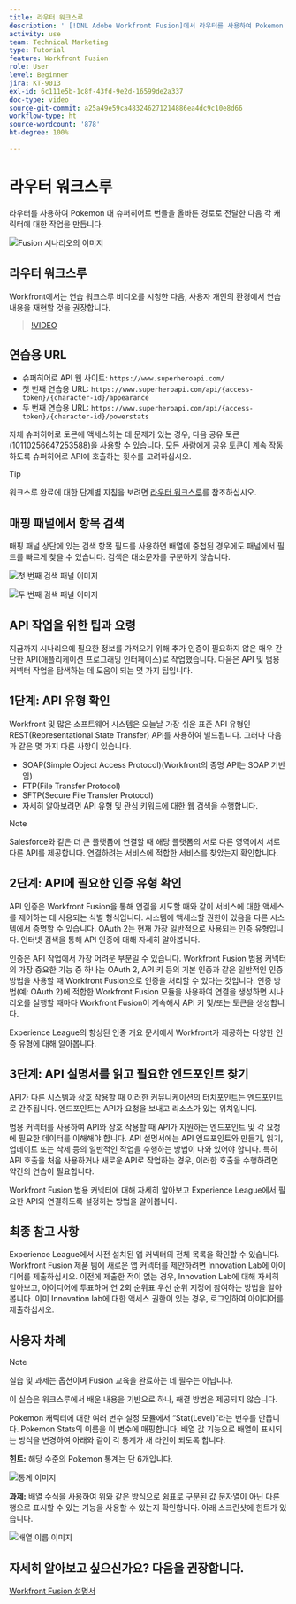 ```yaml
---
title: 라우터 워크스루
description: ' [!DNL Adobe Workfront Fusion]에서 라우터를 사용하여 Pokemon 대 슈퍼히어로 번들을 올바른 경로로 전달하는 방법을 알아봅니다.'
activity: use
team: Technical Marketing
type: Tutorial
feature: Workfront Fusion
role: User
level: Beginner
jira: KT-9013
exl-id: 6c111e5b-1c8f-43fd-9e2d-16599de2a337
doc-type: video
source-git-commit: a25a49e59ca483246271214886ea4dc9c10e8d66
workflow-type: ht
source-wordcount: '878'
ht-degree: 100%

---
```


# 라우터 워크스루

라우터를 사용하여 Pokemon 대 슈퍼히어로 번들을 올바른 경로로 전달한 다음 각 캐릭터에 대한 작업을 만듭니다.

![Fusion 시나리오의 이미지](assets/universal-connectors-and-routing-2.png)

## 라우터 워크스루

Workfront에서는 연습 워크스루 비디오를 시청한 다음, 사용자 개인의 환경에서 연습 내용을 재현할 것을 권장합니다.

>[!VIDEO](https://video.tv.adobe.com/v/335272/?quality=12&learn=on)

## 연습용 URL

* 슈퍼히어로 API 웹 사이트: `https://www.superheroapi.com/`
* 첫 번째 연습용 URL: `https://www.superheroapi.com/api/{access-token}/{character-id}/appearance`
* 두 번째 연습용 URL: `https://www.superheroapi.com/api/{access-token}/{character-id}/powerstats`

자체 슈퍼히어로 토큰에 액세스하는 데 문제가 있는 경우, 다음 공유 토큰(10110256647253588)을 사용할 수 있습니다. 모든 사람에게 공유 토큰이 계속 작동하도록 슈퍼히어로 API에 호출하는 횟수를 고려하십시오.

>[!TIP]
>
>워크스루 완료에 대한 단계별 지침을 보려면 [라우터 워크스루](https://experienceleague.adobe.com/docs/workfront-learn/tutorials-workfront/fusion/exercises/routers.html?lang=ko-KR)를 참조하십시오.


## 매핑 패널에서 항목 검색

매핑 패널 상단에 있는 검색 항목 필드를 사용하면 배열에 중첩된 경우에도 패널에서 필드를 빠르게 찾을 수 있습니다. 검색은 대소문자를 구분하지 않습니다.

![첫 번째 검색 패널 이미지](assets/universal-connectors-and-routing-3.png)

![두 번째 검색 패널 이미지](assets/universal-connectors-and-routing-4.png)

## API 작업을 위한 팁과 요령

지금까지 시나리오에 필요한 정보를 가져오기 위해 추가 인증이 필요하지 않은 매우 간단한 API(애플리케이션 프로그래밍 인터페이스)로 작업했습니다. 다음은 API 및 범용 커넥터 작업을 탐색하는 데 도움이 되는 몇 가지 팁입니다.

## 1단계: API 유형 확인

Workfront 및 많은 소프트웨어 시스템은 오늘날 가장 쉬운 표준 API 유형인 REST(Representational State Transfer) API를 사용하여 빌드됩니다. 그러나 다음과 같은 몇 가지 다른 사항이 있습니다.

* SOAP(Simple Object Access Protocol)(Workfront의 증명 API는 SOAP 기반임)
* FTP(File Transfer Protocol)
* SFTP(Secure File Transfer Protocol)
* 자세히 알아보려면 API 유형 및 관심 키워드에 대한 웹 검색을 수행합니다.

>[!NOTE]
>
>Salesforce와 같은 더 큰 플랫폼에 연결할 때 해당 플랫폼의 서로 다른 영역에서 서로 다른 API를 제공합니다. 연결하려는 서비스에 적합한 서비스를 찾았는지 확인합니다.

## 2단계: API에 필요한 인증 유형 확인

API 인증은 Workfront Fusion을 통해 연결을 시도할 때와 같이 서비스에 대한 액세스를 제어하는 데 사용되는 식별 형식입니다. 시스템에 액세스할 권한이 있음을 다른 시스템에서 증명할 수 있습니다. OAuth 2는 현재 가장 일반적으로 사용되는 인증 유형입니다. 인터넷 검색을 통해 API 인증에 대해 자세히 알아봅니다.

인증은 API 작업에서 가장 어려운 부분일 수 있습니다. Workfront Fusion 범용 커넥터의 가장 중요한 기능 중 하나는 OAuth 2, API 키 등의 기본 인증과 같은 일반적인 인증 방법을 사용할 때 Workfront Fusion으로 인증을 처리할 수 있다는 것입니다. 인증 방법(예: OAuth 2)에 적합한 Workfront Fusion 모듈을 사용하여 연결을 생성하면 시나리오를 실행할 때마다 Workfront Fusion이 계속해서 API 키 및/또는 토큰을 생성합니다.

Experience League의 향상된 인증 개요 문서에서 Workfront가 제공하는 다양한 인증 유형에 대해 알아봅니다.

## 3단계: API 설명서를 읽고 필요한 엔드포인트 찾기

API가 다른 시스템과 상호 작용할 때 이러한 커뮤니케이션의 터치포인트는 엔드포인트로 간주됩니다. 엔드포인트는 API가 요청을 보내고 리소스가 있는 위치입니다.

범용 커넥터를 사용하여 API와 상호 작용할 때 API가 지원하는 엔드포인트 및 각 요청에 필요한 데이터를 이해해야 합니다. API 설명서에는 API 엔드포인트와 만들기, 읽기, 업데이트 또는 삭제 등의 일반적인 작업을 수행하는 방법이 나와 있어야 합니다. 특히 API 호출을 처음 사용하거나 새로운 API로 작업하는 경우, 이러한 호출을 수행하려면 약간의 연습이 필요합니다.

Workfront Fusion 범용 커넥터에 대해 자세히 알아보고 Experience League에서 필요한 API와 연결하도록 설정하는 방법을 알아봅니다.

## 최종 참고 사항

Experience League에서 사전 설치된 앱 커넥터의 전체 목록을 확인할 수 있습니다. Workfront Fusion 제품 팀에 새로운 앱 커넥터를 제안하려면 Innovation Lab에 아이디어를 제출하십시오. 이전에 제출한 적이 없는 경우, Innovation Lab에 대해 자세히 알아보고, 아이디어에 투표하며 연 2회 순위표 우선 순위 지정에 참여하는 방법을 알아봅니다. 이미 Innovation lab에 대한 액세스 권한이 있는 경우, 로그인하여 아이디어를 제출하십시오.

## 사용자 차례

>[!NOTE]
>
>실습 및 과제는 옵션이며 Fusion 교육을 완료하는 데 필수는 아닙니다.

이 실습은 워크스루에서 배운 내용을 기반으로 하나, 해결 방법은 제공되지 않습니다.

Pokemon 캐릭터에 대한 여러 변수 설정 모듈에서 “Stat(Level)”라는 변수를 만듭니다. Pokemon Stats의 이름을 이 변수에 매핑합니다. 배열 값 기능으로 배열이 표시되는 방식을 변경하여 아래와 같이 각 통계가 새 라인이 되도록 합니다.

**힌트:** 해당 수준의 Pokemon 통계는 단 6개입니다.

![통계 이미지](assets/universal-connectors-and-routing-5.png)

**과제:** 배열 수식을 사용하여 위와 같은 방식으로 쉼표로 구분된 값 문자열이 아닌 다른 행으로 표시할 수 있는 기능을 사용할 수 있는지 확인합니다. 아래 스크린샷에 힌트가 있습니다.

![배열 이름 이미지](assets/universal-connectors-and-routing-6.png)

## 자세히 알아보고 싶으신가요? 다음을 권장합니다.

[Workfront Fusion 설명서](https://experienceleague.adobe.com/docs/workfront/using/adobe-workfront-fusion/workfront-fusion-2.html?lang=ko-KR)
